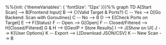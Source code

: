 %%{init: {'themeVariables': { 'fontSize': '12px' }}}%%
graph TD
    A[Start Scan] --> B[Frontend Input]
    B --> C{Valid Target & Ports?}
    C -- Yes --> D[Go Backend: Scan with Goroutines]
    C -- No --> B
    D --> E[Check Ports on Target]
    E --> F{Status}
    F -- Open --> G[Open]
    F -- Closed/Filtered --> H[Closed/Filtered]
    G & H --> I[GeoIP + Store Results]
    I --> J[Show on UI]
    J --> K{User Options}
    K -- Export --> L[Download JSON/CSV]
    K -- New Scan --> B

